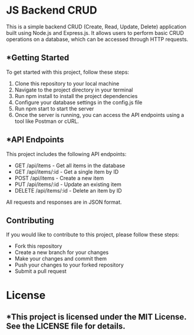 # JS Backend CRUD

This is a simple backend CRUD (Create, Read, Update, Delete) application built using Node.js and Express.js. It allows users to perform basic CRUD operations on a database, which can be accessed through HTTP requests.

## *Getting Started
To get started with this project, follow these steps:
<ol>
<li>Clone this repository to your local machine</li>
<li>Navigate to the project directory in your terminal</li>
<li>Run npm install to install the project dependencies</li>
<li>Configure your database settings in the config.js file</li>
<li>Run npm start to start the server</li>
<li>Once the server is running, you can access the API endpoints using a tool like Postman or cURL.</li></ol>

## *API Endpoints
This project includes the following API endpoints:
<ul>
<li>GET /api/items - Get all items in the database</li>
<li>GET /api/items/:id - Get a single item by ID</li>
<li>POST /api/items - Create a new item</li>
<li>PUT /api/items/:id - Update an existing item</li>
<li>DELETE /api/items/:id - Delete an item by ID</li></ul>
All requests and responses are in JSON format.

## Contributing
If you would like to contribute to this project, please follow these steps:
<ul>
<li>Fork this repository</li>
<li>Create a new branch for your changes</li>
<li>Make your changes and commit them</li>
<li>Push your changes to your forked repository</li>
<li>Submit a pull request</li></ul>

# License
## *This project is licensed under the MIT License. See the LICENSE file for details.
